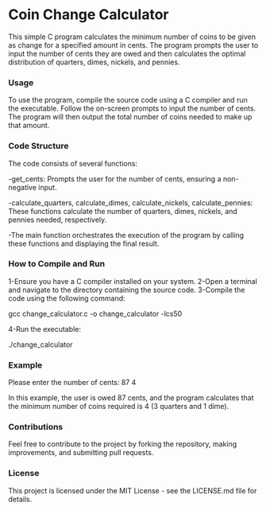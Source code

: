 # Coin Change Calculator
 
This simple C program calculates the minimum number of coins to be given as change for a specified amount in cents. The program prompts the user to input the number of cents they are owed and then calculates the optimal distribution of quarters, dimes, nickels, and pennies.

### Usage
To use the program, compile the source code using a C compiler and run the executable. Follow the on-screen prompts to input the number of cents. The program will then output the total number of coins needed to make up that amount.

### Code Structure
The code consists of several functions:

-get_cents: Prompts the user for the number of cents, ensuring a non-negative input.

-calculate_quarters, calculate_dimes, calculate_nickels, calculate_pennies:
These functions calculate the number of quarters, dimes, nickels, and pennies needed, respectively.

-The main function orchestrates the execution of the program by calling these functions and displaying the final result.

### How to Compile and Run
1-Ensure you have a C compiler installed on your system.
2-Open a terminal and navigate to the directory containing the source code.
3-Compile the code using the following command:


gcc change_calculator.c -o change_calculator -lcs50

4-Run the executable:

./change_calculator

### Example

Please enter the number of cents:
87
4

In this example, the user is owed 87 cents, and the program calculates that the minimum number of coins required is 4 (3 quarters and 1 dime).

### Contributions
Feel free to contribute to the project by forking the repository, making improvements, and submitting pull requests.

### License
This project is licensed under the MIT License - see the LICENSE.md file for details.






